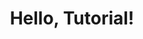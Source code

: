 ---
title: "Hello, Tutorial!"
output: 
  teachdown::tutorial:
    progressive: true
    allow_skip: true
runtime: shiny_prerendered
---